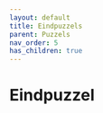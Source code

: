 ```yaml
---
layout: default
title: Eindpuzzels
parent: Puzzels
nav_order: 5
has_children: true
---
```



# Eindpuzzel



 

